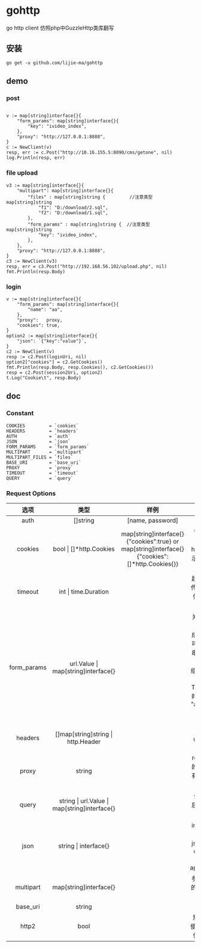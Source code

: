 # gohttp
go http client
仿照php中GuzzleHttp类库翻写
## 安装
```
go get -u github.com/lijie-ma/gohttp
```

## demo

### post
```golang

v := map[string]interface{}{
    "form_params": map[string]interface{}{
        "key": "ivideo_index",
    },
    "proxy": "http://127.0.0.1:8888",
}
c := NewClient(v)
resp, err := c.Post("http://10.16.155.5:8090/cms/getone", nil)
log.Println(resp, err)

```
### file upload
```golang
v3 := map[string]interface{}{
    "multipart": map[string]interface{}{
        "files" : map[string]string {         //注意类型map[string]string
            "f1": "D:/download/2.sql",
            "f2": "D:/download/1.sql",
        },
        "form_params" : map[string]string {  //注意类型map[string]string
            "key": "ivideo_index",
        },
    },
    "proxy": "http://127.0.0.1:8888",
}
c3 := NewClient(v3)
resp, err = c3.Post("http://192.168.56.102/upload.php", nil)
fmt.Println(resp.Body)
```

### login
```golang
v := map[string]interface{}{
    "form_params": map[string]interface{}{
        "name": "aa",
    },
    "proxy":   proxy,
    "cookies": true,
}
option2 := map[string]interface{}{
    "json": `{"key":"value"}`,
}
c2 := NewClient(v)
resp := c2.Post(loginUri, nil)
option2["cookies"] = c2.GetCookies()
fmt.Println(resp.Body, resp.Cookies(), c2.GetCookies())
resp = c2.Post(session2Uri, option2)
t.Log("Cookie\t", resp.Body)

```

## doc
### Constant
```golang
COOKIES         = `cookies`
HEADERS         = `headers`
AUTH            = `auth`
JSON            = `json`
FORM_PARAMS     = `form_params`
MULTIPART       = `multipart`
MULTIPART_FILES = `files`
BASE_URI        = `base_uri`
PROXY           = `proxy`
TIMEOUT         = `timeout`
QUERY           = `query`
```
### Request Options
| 选项 | 类型 | 样例 | 备注 |
| :------:| :------: | :------: | :------: |
| auth | []string | [name, password] | |
| cookies | bool &vert; []*http.Cookies | map[string]interface{}{"cookies":true} or <br>map[string]interface{}{"cookies":[]*http.Cookies{}}| true 表示开启cookie， http.cookies 表示本次请求要传送的cookies|
| timeout | int &vert; time.Duration |  | 超时时间，如果传递int类型，单位是秒, 默认不限制 |
| form_params |url.Value &vert; map[string]interface{} |  |关联数组由表单字段键值对构成，每个字段值可以是一个字符串或一个包含字符串元素的数组。 当没有准备 "Content-Type" 报文头的时候，将设置为 "application/x-www-form-urlencoded" |
| headers |[]map[string]string &vert; http.Header |  |默认的设置有ua、content-type |
| proxy | string |  | reqeust时 使用的代理，如果没有设置，则走默认的情况 |
| query | string &vert; url.Value &vert; map[string]interface{} |  | 会被拼接到url后，目前仅支持string类型 |
| json | string &vert; interface{} |  | interface{}类型会调用json.Marshal， content-type 会设置为application/json |
| multipart | map[string]interface{} |  | 参考类domo 中的multipart[文件上传](#file-upload)  |
| base_uri | string |  | |
| http2 | bool |  |默认false， 当使用https时，会优先尝试http2 |
